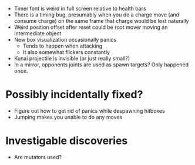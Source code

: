 - Timer font is weird in full screen relative to health bars
- There is a timing bug, presumably when you do a charge move (and consume charge) on the same frame that charge would be lost naturally
- Weird position offset after reset could be root mover moving an intermediate object
- New box visualization occasionally panics
	- Tends to happen when attacking
	- It also somewhat flickers constantly
- Kunai projectile is invisible (or just really small?)
- In a mirror, opponents joints are used as spawn targets? Only happened once.

# Possibly incidentally fixed?
- Figure out how to get rid of panics while despawning hitboxes
- Jumping makes you unable to do any moves

# Investigable discoveries
- Are mutators used?
